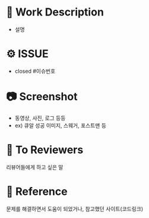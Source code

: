 # 📄 Work Description
- 설명

# ⚙️ ISSUE
- closed #이슈번호


# 📷 Screenshot
 - 동영상, 사진, 로그 등등
 - ex) 큐알 성공 이미지, 스웨거, 포스트맨 등


# 💬 To Reviewers
리뷰어들에게 하고 싶은 말


# 🔗 Reference
문제를 해결하면서 도움이 되었거나, 참고했던 사이트(코드링크)

